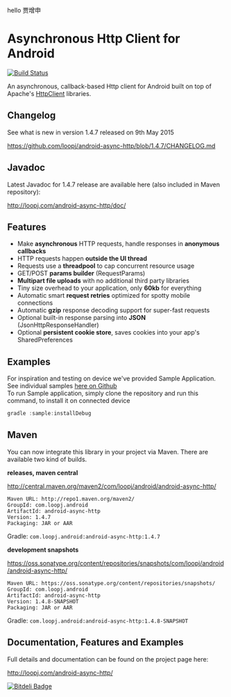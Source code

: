 hello
贾增申

Asynchronous Http Client for Android
====================================
[![Build Status](https://travis-ci.org/loopj/android-async-http.png?branch=master)](https://travis-ci.org/loopj/android-async-http)

An asynchronous, callback-based Http client for Android built on top of Apache's [HttpClient](http://hc.apache.org/httpcomponents-client-ga/) libraries.

Changelog
---------

See what is new in version 1.4.7 released on 9th May 2015

https://github.com/loopj/android-async-http/blob/1.4.7/CHANGELOG.md

Javadoc
-------

Latest Javadoc for 1.4.7 release are available here (also included in Maven repository):

http://loopj.com/android-async-http/doc/

Features
--------
- Make **asynchronous** HTTP requests, handle responses in **anonymous callbacks**
- HTTP requests happen **outside the UI thread**
- Requests use a **threadpool** to cap concurrent resource usage
- GET/POST **params builder** (RequestParams)
- **Multipart file uploads** with no additional third party libraries
- Tiny size overhead to your application, only **60kb** for everything
- Automatic smart **request retries** optimized for spotty mobile connections
- Automatic **gzip** response decoding support for super-fast requests
- Optional built-in response parsing into **JSON** (JsonHttpResponseHandler)
- Optional **persistent cookie store**, saves cookies into your app's SharedPreferences

Examples
--------

For inspiration and testing on device we've provided Sample Application.  
See individual samples [here on Github](https://github.com/loopj/android-async-http/tree/1.4.7/sample/src/main/java/com/loopj/android/http/sample)  
To run Sample application, simply clone the repository and run this command, to install it on connected device  

```java
gradle :sample:installDebug
```

Maven
-----
You can now integrate this library in your project via Maven. There are available two kind of builds.

**releases, maven central**

http://central.maven.org/maven2/com/loopj/android/android-async-http/
```
Maven URL: http://repo1.maven.org/maven2/
GroupId: com.loopj.android
ArtifactId: android-async-http
Version: 1.4.7
Packaging: JAR or AAR
```
Gradle: `com.loopj.android:android-async-http:1.4.7`

**development snapshots**

https://oss.sonatype.org/content/repositories/snapshots/com/loopj/android/android-async-http/
```
Maven URL: https://oss.sonatype.org/content/repositories/snapshots/
GroupId: com.loopj.android
ArtifactId: android-async-http
Version: 1.4.8-SNAPSHOT
Packaging: JAR or AAR
```
Gradle: `com.loopj.android:android-async-http:1.4.8-SNAPSHOT`

Documentation, Features and Examples
------------------------------------
Full details and documentation can be found on the project page here:

http://loopj.com/android-async-http/


[![Bitdeli Badge](https://d2weczhvl823v0.cloudfront.net/loopj/android-async-http/trend.png)](https://bitdeli.com/free "Bitdeli Badge")

